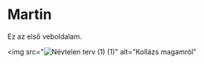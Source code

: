 <!DOCTYPE html>
<html>
<head>
<title>Page Title</title>
</head>
<body>

<h1>Martin</h1>
<p>Ez az első veboldalam.</p>
  
<img src="![Névtelen terv (1) (1)](https://user-images.githubusercontent.com/90720205/135588450-d540dea9-8e1d-4b2b-a666-9c9f43543909.png)" alt="Kollázs magamról"


</body>
</html>
